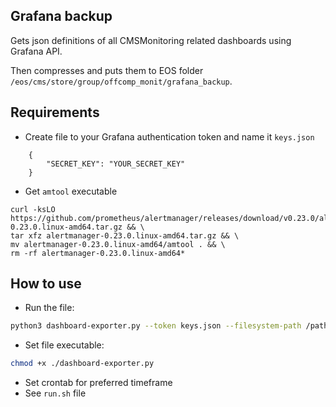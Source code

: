 ## Grafana backup
Gets json definitions of all CMSMonitoring related dashboards using Grafana API.

Then compresses and puts them to EOS folder `/eos/cms/store/group/offcomp_monit/grafana_backup`.


## Requirements
- Create file to your Grafana authentication token and name it `keys.json`

```
    {
        "SECRET_KEY": "YOUR_SECRET_KEY"
    }
```

- Get `amtool` executable
```
curl -ksLO https://github.com/prometheus/alertmanager/releases/download/v0.23.0/alertmanager-0.23.0.linux-amd64.tar.gz && \
tar xfz alertmanager-0.23.0.linux-amd64.tar.gz && \
mv alertmanager-0.23.0.linux-amd64/amtool . && \
rm -rf alertmanager-0.23.0.linux-amd64*
```

## How to use

- Run the file:
```sh
python3 dashboard-exporter.py --token keys.json --filesystem-path /path/to/fs_backup/
```
- Set file executable:
```sh
chmod +x ./dashboard-exporter.py
```
- Set crontab for preferred timeframe
- See `run.sh` file
